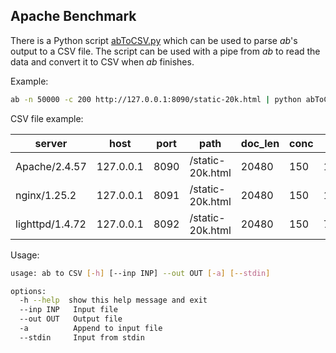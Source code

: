 ## Apache Benchmark

There is a Python script [abToCSV.py](abToCSV.py) which can be used to parse *ab*'s output to a CSV file.
The script can be used with a pipe from *ab* to read the data and convert it to CSV when *ab* finishes.

Example:
```bash
ab -n 50000 -c 200 http://127.0.0.1:8090/static-20k.html | python abToCSV.py --stdin --out out.csv -a
```
CSV file example:

|server|host|port|path|doc_len|conc|time|r_comp|r_fail|rps|tpr|tpr_all|50|66|75|80|90|95|98|99|100|
|------|----|----|----|-------|----|----|------|------|---|---|-------|--|--|--|--|--|--|--|--|---|
|Apache/2.4.57|127.0.0.1|8090|/static-20k.html|20480|150|14.709|10000|0|679.84|220.639|1.471|207|234|253|270|325|371|417|460|649|
|nginx/1.25.2|127.0.0.1|8091|/static-20k.html|20480|150|11.468|10000|0|871.97|172.025|1.147|155|183|206|221|273|319|399|446|682|
|lighttpd/1.4.72|127.0.0.1|8092|/static-20k.html|20480|150|7.035|10000|0|1421.42|105.528|0.704|96|114|127|136|166|194|232|265|394|


Usage:
```bash
usage: ab to CSV [-h] [--inp INP] --out OUT [-a] [--stdin]

options:
  -h --help  show this help message and exit
  --inp INP   Input file
  --out OUT   Output file
  -a          Append to input file
  --stdin     Input from stdin
```
